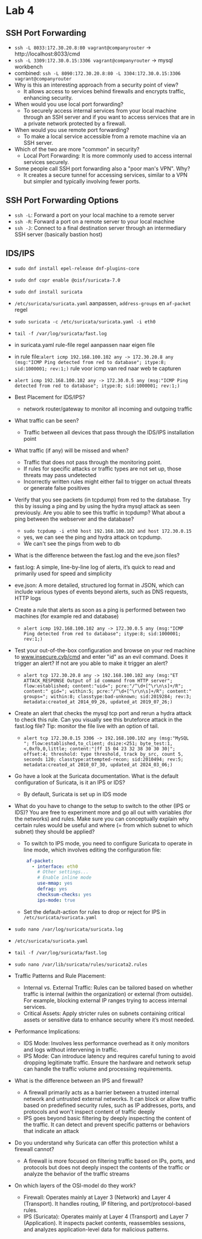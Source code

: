 # Lab 4
## SSH Port Forwarding
- `ssh -L 8033:172.30.20.8:80 vagrant@companyrouter` -> http://localhost:8033/cmd
- `ssh -L 3309:172.30.0.15:3306 vagrant@companyrouter` -> mysql workbench
- combined: `ssh -L 8090:172.30.20.8:80 -L 3304:172.30.0.15:3306 vagrant@companyrouter`
- Why is this an interesting approach from a security point of view?
  -  It allows access to services behind firewalls and encrypts traffic, enhancing security.
-  When would you use local port forwarding?
   -  To securely access internal services from your local machine through an SSH server and if you want to access services that are in a private network protected by a firewall.
- When would you use remote port forwarding?
  - To make a local service accessible from a remote machine via an SSH server.
- Which of the two are more "common" in security?
  -  Local Port Forwarding: It is more commonly used to access internal services securely.
-  Some people call SSH port forwarding also a "poor man's VPN". Why?
   - It creates a secure tunnel for accessing services, similar to a VPN but simpler and typically involving fewer ports.  
## SSH Port Forwarding Options
- `ssh -L`: Forward a port on your local machine to a remote server
- `ssh -R`: Forward a port on a remote server to your local machine
- `ssh -J`: Connect to a final destination server through an intermediary SSH server (basically bastion host)

## IDS/IPS
- `sudo dnf install epel-release dnf-plugins-core`
- `sudo dnf copr enable @oisf/suricata-7.0`
- `sudo dnf install suricata`
- `/etc/suricata/suricata.yaml` aanpassen, `address-groups` en `af-packet` regel
- `sudo suricata -c /etc/suricata/suricata.yaml -i eth0`
- `tail -f /var/log/suricata/fast.log`
- in suricata.yaml rule-file regel aanpassen naar eigen file
- in rule file:`alert icmp 192.168.100.102 any -> 172.30.20.8 any (msg:"ICMP Ping detected from red to database"; itype:8; sid:1000001; rev:1;)` rule voor icmp van red naar web te capturen
- `alert icmp 192.168.100.102 any -> 172.30.0.5 any (msg:"ICMP Ping detected from red to database"; itype:8; sid:1000001; rev:1;)`

- Best Placement for IDS/IPS? 
  -  network router/gateway to monitor all incoming and outgoing traffic
- What traffic can be seen?
  - Traffic between all devices that pass through the IDS/IPS installation point
- What traffic (if any) will be missed and when?
  -  Traffic that does not pass through the monitoring point.
  -  If rules for specific attacks or traffic types are not set up, those threats may pass undetected
  -  Incorrectly written rules might either fail to trigger on actual threats or generate false positives
-  Verify that you see packets (in tcpdump) from red to the database. Try this by issuing a ping and by using the hydra mysql attack as seen previously. Are you able to see this traffic in tcpdump? What about a ping between the webserver and the database?
   -  `sudo tcpdump -i eth0 host 192.168.100.102 and host 172.30.0.15`
   -  yes, we can see the ping and hydra attack on tcpdump. 
   -  We can't see the pings from web to db
-  What is the difference between the fast.log and the eve.json files?
  - fast.log: A simple, line-by-line log of alerts, it’s quick to read and primarily used for speed and simplicity  
  - eve.json: A more detailed, structured log format in JSON, which can include various types of events beyond alerts, such as DNS requests, HTTP logs
- Create a rule that alerts as soon as a ping is performed between two machines (for example red and database)
  - `alert icmp 192.168.100.102 any -> 172.30.0.5 any (msg:"ICMP Ping detected from red to database"; itype:8; sid:1000001; rev:1;)`
- Test your out-of-the-box configuration and browse on your red machine to www.insecure.cyb/cmd and enter "id" as an evil command. Does it trigger an alert? If not are you able to make it trigger an alert?
  - `alert tcp 172.30.20.8 any -> 192.168.100.102 any (msg:"ET ATTACK_RESPONSE Output of id command from HTTP server"; flow:established; content:"uid="; pcre:"/^\d+[^\r\n\s]+/R"; content:" gid="; within:5; pcre:"/^\d+[^\r\n\s]+/R"; content:" groups="; within:8; classtype:bad-unknown; sid:2019284; rev:3; metadata:created_at 2014_09_26, updated_at 2019_07_26;)` 
- Create an alert that checks the mysql tcp port and rerun a hydra attack to check this rule. Can you visually see this bruteforce attack in the fast.log file? Tip: monitor the file live with an option of tail.
  - `alert tcp 172.30.0.15 3306 -> 192.168.100.102 any (msg:"MySQL "; flow:established,to_client; dsize:<251; byte_test:1,<,0xfb,0,little; content:"|ff 15 04 23 32 38 30 30 30|"; offset:4; threshold: type threshold, track by_src, count 5, seconds 120; classtype:attempted-recon; sid:2010494; rev:5; metadata:created_at 2010_07_30, updated_at 2024_03_06;)`
- Go have a look at the Suricata documentation. What is the default configuration of Suricata, is it an IPS or IDS?
  - By default, Suricata is set up in IDS mode
- What do you have to change to the setup to switch to the other (IPS or IDS)? You are free to experiment more and go all out with variables (for the networks) and rules. Make sure you can conceptually explain why certain rules would be useful and where (= from which subnet to which subnet) they should be applied?

  - To switch to IPS mode, you need to configure Suricata to operate in line mode, which involves editing the configuration file:
  
     ```yaml
      af-packet:
        - interface: eth0
          # Other settings...
          # Enable inline mode
          use-mmap: yes
          defrag: yes
          checksum-checks: yes
          ips-mode: true
      ```
  - Set the default-action for rules to drop or reject for IPS in `/etc/suricata/suricata.yaml`
- `sudo nano /var/log/suricata/suricata.log`
- `/etc/suricata/suricata.yaml`
- `tail -f /var/log/suricata/fast.log`
- `sudo nano /var/lib/suricata/rules/suricata2.rules`
- Traffic Patterns and Rule Placement:

  - Internal vs. External Traffic: Rules can be tailored based on whether traffic is internal (within the organization) or external (from outside). For example, blocking external IP ranges trying to access internal services.
  - Critical Assets: Apply stricter rules on subnets containing critical assets or sensitive data to enhance security where it’s most needed.
- Performance Implications:

  - IDS Mode: Involves less performance overhead as it only monitors and logs without intervening in traffic.
  - IPS Mode: Can introduce latency and requires careful tuning to avoid dropping legitimate traffic. Ensure the hardware and network setup can handle the traffic volume and processing requirements.
- What is the difference between an IPS and firewall?
  -  A firewall primarily acts as a barrier between a trusted internal network and untrusted external networks. It can block or allow traffic based on predefined security rules, such as IP addresses, ports, and protocols and won't inspect content of traffic deeply
  -  IPS goes beyond basic filtering by deeply inspecting the content of the traffic. It can detect and prevent specific patterns or behaviors that indicate an attack
-  Do you understand why Suricata can offer this protection whilst a firewall cannot?
   -   A firewall is more focused on filtering traffic based on IPs, ports, and protocols but does not deeply inspect the contents of the traffic or analyze the behavior of the traffic streams
-   On which layers of the OSI-model do they work?
    - Firewall: Operates mainly at Layer 3 (Network) and Layer 4 (Transport). It handles routing, IP filtering, and port/protocol-based rules.   
    - IPS (Suricata): Operates mainly at Layer 4 (Transport) and Layer 7 (Application). It inspects packet contents, reassembles sessions, and analyzes application-level data for malicious patterns.